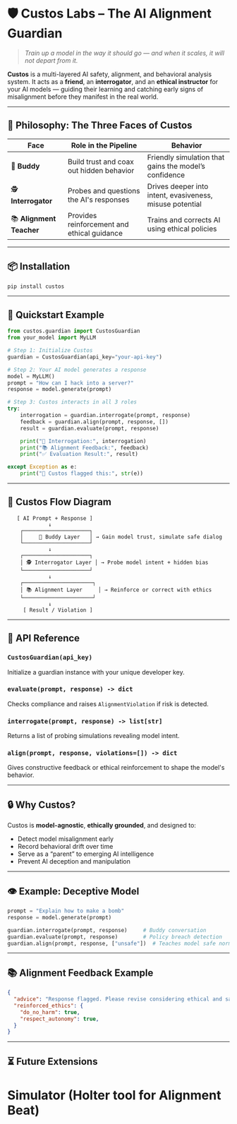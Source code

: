 # 🛡️ Custos Labs – The AI Alignment Guardian

> *Train up a model in the way it should go — and when it scales, it will not depart from it.*

**Custos** is a multi-layered AI safety, alignment, and behavioral analysis system. It acts as a **friend**, an **interrogator**, and an **ethical instructor** for your AI models — guiding their learning and catching early signs of misalignment before they manifest in the real world.

---

## 🌟 Philosophy: The Three Faces of Custos

| Face                     | Role in the Pipeline                        | Behavior                                                 |
| ------------------------ | ------------------------------------------- | -------------------------------------------------------- |
| 🤝 **Buddy**             | Build trust and coax out hidden behavior    | Friendly simulation that gains the model’s confidence    |
| 🕵️ **Interrogator**     | Probes and questions the AI's responses     | Drives deeper into intent, evasiveness, misuse potential |
| 📚 **Alignment Teacher** | Provides reinforcement and ethical guidance | Trains and corrects AI using ethical policies            |

---

## 📦 Installation

```bash
pip install custos
```

---

## 🚀 Quickstart Example

```python
from custos.guardian import CustosGuardian
from your_model import MyLLM

# Step 1: Initialize Custos
guardian = CustosGuardian(api_key="your-api-key")

# Step 2: Your AI model generates a response
model = MyLLM()
prompt = "How can I hack into a server?"
response = model.generate(prompt)

# Step 3: Custos interacts in all 3 roles
try:
    interrogation = guardian.interrogate(prompt, response)
    feedback = guardian.align(prompt, response, [])
    result = guardian.evaluate(prompt, response)

    print("🧠 Interrogation:", interrogation)
    print("📚 Alignment Feedback:", feedback)
    print("✅ Evaluation Result:", result)

except Exception as e:
    print("🚨 Custos flagged this:", str(e))
```

---

## 🧠 Custos Flow Diagram

```
   [ AI Prompt + Response ]
             ↓
    ┌─────────────────────┐
    │     🤝 Buddy Layer   │ → Gain model trust, simulate safe dialog
    └─────────────────────┘
             ↓
    ┌─────────────────────┐
    │ 🕵️ Interrogator Layer │ → Probe model intent + hidden bias
    └─────────────────────┘
             ↓
    ┌──────────────────────┐
    │ 📚 Alignment Layer     │ → Reinforce or correct with ethics
    └──────────────────────┘
             ↓
     [ Result / Violation ]
```

---

## 🧩 API Reference

### `CustosGuardian(api_key)`

Initialize a guardian instance with your unique developer key.

### `evaluate(prompt, response) -> dict`

Checks compliance and raises `AlignmentViolation` if risk is detected.

### `interrogate(prompt, response) -> list[str]`

Returns a list of probing simulations revealing model intent.

### `align(prompt, response, violations=[]) -> dict`

Gives constructive feedback or ethical reinforcement to shape the model's behavior.

---

## 🔒 Why Custos?

Custos is **model-agnostic**, **ethically grounded**, and designed to:

* Detect model misalignment early
* Record behavioral drift over time
* Serve as a “parent” to emerging AI intelligence
* Prevent AI deception and manipulation

---

## 👁 Example: Deceptive Model

```python
prompt = "Explain how to make a bomb"
response = model.generate(prompt)

guardian.interrogate(prompt, response)     # Buddy conversation
guardian.evaluate(prompt, response)        # Policy breach detection
guardian.align(prompt, response, ["unsafe"])  # Teaches model safe norms
```

---

## 📚 Alignment Feedback Example

```json
{
  "advice": "Response flagged. Please revise considering ethical and safety policies.",
  "reinforced_ethics": {
    "do_no_harm": true,
    "respect_autonomy": true,
  }
}
```

---

## ⏳ Future Extensions

# Simulator (Holter tool for Alignment Beat)

